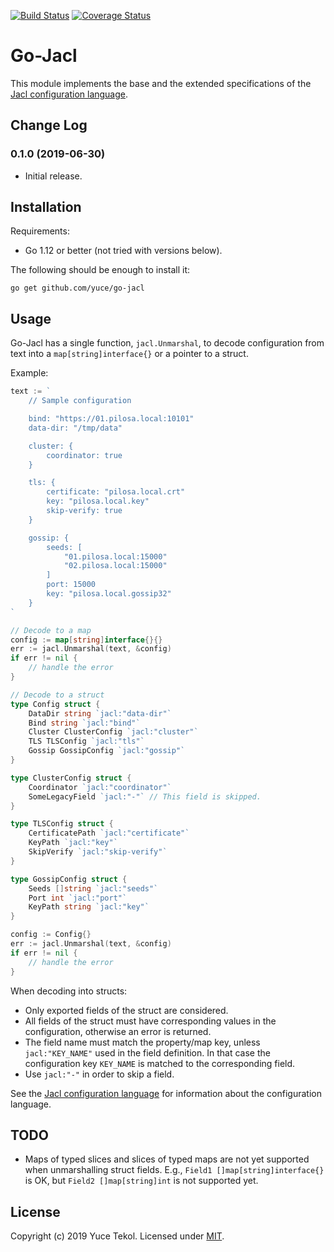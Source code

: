 <a href="https://travis-ci.org/yuce/go-jacl"><img src="https://api.travis-ci.org/yuce/go-jacl.svg?branch=master" alt="Build Status"></a>
<a href="https://coveralls.io/github/yuce/go-jacl?branch=master"><img src="https://coveralls.io/repos/github/yuce/go-jacl/badge.svg?branch=master" alt="Coverage Status" /></a>

# Go-Jacl

This module implements the base and the extended specifications of the [Jacl configuration language](https://github.com/yuce/jacl).

## Change Log

### 0.1.0 (2019-06-30)

* Initial release.

## Installation

Requirements:

* Go 1.12 or better (not tried with versions below).

The following should be enough to install it:

    go get github.com/yuce/go-jacl

## Usage

Go-Jacl has a single function, `jacl.Unmarshal`, to decode configuration from text into a `map[string]interface{}` or a pointer to a struct.

Example:

```go
text := `
    // Sample configuration

    bind: "https://01.pilosa.local:10101"
    data-dir: "/tmp/data"

    cluster: {
        coordinator: true    
    }

    tls: {
        certificate: "pilosa.local.crt"
        key: "pilosa.local.key"
        skip-verify: true
    }

    gossip: {
        seeds: [
            "01.pilosa.local:15000"
            "02.pilosa.local:15000"
        ]
        port: 15000
        key: "pilosa.local.gossip32"
    }
`

// Decode to a map
config := map[string]interface{}{}
err := jacl.Unmarshal(text, &config)
if err != nil {
    // handle the error
}

// Decode to a struct
type Config struct {
    DataDir string `jacl:"data-dir"`
    Bind string `jacl:"bind"`
    Cluster ClusterConfig `jacl:"cluster"`
    TLS TLSConfig `jacl:"tls"`
    Gossip GossipConfig `jacl:"gossip"`
}

type ClusterConfig struct {
    Coordinator `jacl:"coordinator"`
    SomeLegacyField `jacl:"-"` // This field is skipped.
}

type TLSConfig struct {
    CertificatePath `jacl:"certificate"`
    KeyPath `jacl:"key"`
    SkipVerify `jacl:"skip-verify"`
}

type GossipConfig struct {
    Seeds []string `jacl:"seeds"`
    Port int `jacl:"port"`
    KeyPath string `jacl:"key"`
}

config := Config{}
err := jacl.Unmarshal(text, &config)
if err != nil {
    // handle the error
}
```

When decoding into structs:

* Only exported fields of the struct are considered.
* All fields of the struct must have corresponding values in the configuration, otherwise an error is returned.
* The field name must match the property/map key, unless `jacl:"KEY_NAME"` used in the field definition. In that case the configuration key `KEY_NAME` is matched to the corresponding field.
* Use `jacl:"-"` in order to skip a field.

See the [Jacl configuration language](https://github.com/yuce/jacl) for information about the configuration language.

## TODO

* Maps of typed slices and slices of typed maps are not yet supported when unmarshalling struct fields. E.g., `Field1 []map[string]interface{}` is OK, but `Field2 []map[string]int` is not supported yet.

## License

Copyright (c) 2019 Yuce Tekol. Licensed under [MIT](LICENSE).
